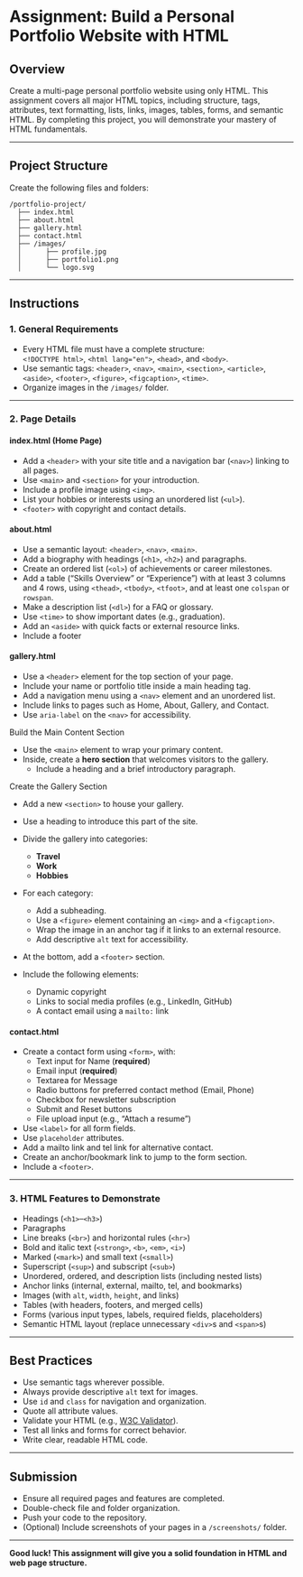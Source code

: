 # Assignment: Build a Personal Portfolio Website with HTML

## Overview

Create a multi-page personal portfolio website using only HTML. This assignment covers all major HTML topics, including structure, tags, attributes, text formatting, lists, links, images, tables, forms, and semantic HTML. By completing this project, you will demonstrate your mastery of HTML fundamentals.

---

## Project Structure

Create the following files and folders:

```
/portfolio-project/
  ├── index.html
  ├── about.html
  ├── gallery.html
  ├── contact.html
  ├── /images/
  │      ├── profile.jpg
  │      ├── portfolio1.png
  │      └── logo.svg
```

---

## Instructions

### 1. General Requirements

- Every HTML file must have a complete structure:  
  `<!DOCTYPE html>`, `<html lang="en">`, `<head>`, and `<body>`.
- Use semantic tags: `<header>`, `<nav>`, `<main>`, `<section>`, `<article>`, `<aside>`, `<footer>`, `<figure>`, `<figcaption>`, `<time>`.
- Organize images in the `/images/` folder.

---

### 2. Page Details

#### **index.html** (Home Page)

- Add a `<header>` with your site title and a navigation bar (`<nav>`) linking to all pages.
- Use `<main>` and `<section>` for your introduction.
- Include a profile image using `<img>`.
- List your hobbies or interests using an unordered list (`<ul>`).
- `<footer>` with copyright and contact details.

#### **about.html**

- Use a semantic layout: `<header>`, `<nav>`, `<main>`.
- Add a biography with headings (`<h1>`, `<h2>`) and paragraphs.
- Create an ordered list (`<ol>`) of achievements or career milestones.
- Add a table (“Skills Overview” or “Experience”) with at least 3 columns and 4 rows, using `<thead>`, `<tbody>`, `<tfoot>`, and at least one `colspan` or `rowspan`.
- Make a description list (`<dl>`) for a FAQ or glossary.
- Use `<time>` to show important dates (e.g., graduation).
- Add an `<aside>` with quick facts or external resource links.
- Include a footer

#### **gallery.html**

- Use a `<header>` element for the top section of your page.
- Include your name or portfolio title inside a main heading tag.
- Add a navigation menu using a `<nav>` element and an unordered list.
- Include links to pages such as Home, About, Gallery, and Contact.
- Use `aria-label` on the `<nav>` for accessibility.

Build the Main Content Section

- Use the `<main>` element to wrap your primary content.
- Inside, create a **hero section** that welcomes visitors to the gallery.
  - Include a heading and a brief introductory paragraph.

Create the Gallery Section

- Add a new `<section>` to house your gallery.
- Use a heading to introduce this part of the site.
- Divide the gallery into categories:
  - **Travel**
  - **Work**
  - **Hobbies**
- For each category:
  - Add a subheading.
  - Use a `<figure>` element containing an `<img>` and a `<figcaption>`.
  - Wrap the image in an anchor tag if it links to an external resource.
  - Add descriptive `alt` text for accessibility.

- At the bottom, add a `<footer>` section.
- Include the following elements:
  - Dynamic copyright
  - Links to social media profiles (e.g., LinkedIn, GitHub)
  - A contact email using a `mailto:` link


#### **contact.html**

- Create a contact form using `<form>`, with:
  - Text input for Name (**required**)
  - Email input (**required**)
  - Textarea for Message
  - Radio buttons for preferred contact method (Email, Phone)
  - Checkbox for newsletter subscription
  - Submit and Reset buttons
  - File upload input (e.g., “Attach a resume”)
- Use `<label>` for all form fields.
- Use `placeholder` attributes.
- Add a mailto link and tel link for alternative contact.
- Create an anchor/bookmark link to jump to the form section.
- Include a `<footer>`.

---

### 3. HTML Features to Demonstrate

- Headings (`<h1>`–`<h3>`)
- Paragraphs
- Line breaks (`<br>`) and horizontal rules (`<hr>`)
- Bold and italic text (`<strong>`, `<b>`, `<em>`, `<i>`)
- Marked (`<mark>`) and small text (`<small>`)
- Superscript (`<sup>`) and subscript (`<sub>`)
- Unordered, ordered, and description lists (including nested lists)
- Anchor links (internal, external, mailto, tel, and bookmarks)
- Images (with `alt`, `width`, `height`, and links)
- Tables (with headers, footers, and merged cells)
- Forms (various input types, labels, required fields, placeholders)
- Semantic HTML layout (replace unnecessary `<div>`s and `<span>`s)

---

## Best Practices

- Use semantic tags wherever possible.
- Always provide descriptive `alt` text for images.
- Use `id` and `class` for navigation and organization.
- Quote all attribute values.
- Validate your HTML (e.g., [W3C Validator](https://validator.w3.org/)).
- Test all links and forms for correct behavior.
- Write clear, readable HTML code.

---

## Submission

- Ensure all required pages and features are completed.
- Double-check file and folder organization.
- Push your code to the repository.
- (Optional) Include screenshots of your pages in a `/screenshots/` folder.

---

**Good luck! This assignment will give you a solid foundation in HTML and web page structure.**
